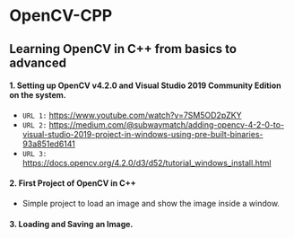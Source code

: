 # OpenCV-CPP
## Learning OpenCV in C++ from basics to advanced

#### 1. Setting up OpenCV v4.2.0 and Visual Studio 2019 Community Edition on the system.
* `URL 1:` https://www.youtube.com/watch?v=7SM5OD2pZKY
* `URL 2:` https://medium.com/@subwaymatch/adding-opencv-4-2-0-to-visual-studio-2019-project-in-windows-using-pre-built-binaries-93a851ed6141
* `URL 3:` https://docs.opencv.org/4.2.0/d3/d52/tutorial_windows_install.html

#### 2. First Project of OpenCV in C++
* Simple project to load an image and show the image inside a window.

#### 3. Loading and Saving an Image.
